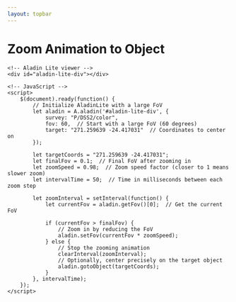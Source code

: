 ```yaml
---
layout: topbar
---
```


<html>
<head>
    <title>Aladin Zoom Animation</title>
    <script type="text/javascript" src="https://aladin.cds.unistra.fr/AladinLite/api/v3/latest/aladin.js" charset="utf-8"></script>
    <script src="https://code.jquery.com/jquery-3.6.0.min.js"></script>
    <style>
        #aladin-lite-div {
            width: 100%;
            height: 1000px;
            margin: auto;
        }
    </style>
</head>
<body>
    <!-- Page content -->
    <h1>Zoom Animation to Object</h1>

    <!-- Aladin Lite viewer -->
    <div id="aladin-lite-div"></div>

    <!-- JavaScript -->
    <script>
        $(document).ready(function() {
            // Initialize AladinLite with a large FoV
            let aladin = A.aladin('#aladin-lite-div', {
                survey: "P/DSS2/color",
                fov: 60,  // Start with a large FoV (60 degrees)
                target: "271.259639 -24.417031"  // Coordinates to center on
            });

            let targetCoords = "271.259639 -24.417031";
            let finalFov = 0.1;  // Final FoV after zooming in
            let zoomSpeed = 0.98;  // Zoom speed factor (closer to 1 means slower zoom)
            let intervalTime = 50;  // Time in milliseconds between each zoom step

            let zoomInterval = setInterval(function() {
                let currentFov = aladin.getFov()[0];  // Get the current FoV
                
                if (currentFov > finalFov) {
                    // Zoom in by reducing the FoV
                    aladin.setFov(currentFov * zoomSpeed);
                } else {
                    // Stop the zooming animation
                    clearInterval(zoomInterval);
                    // Optionally, center precisely on the target object
                    aladin.gotoObject(targetCoords);
                }
            }, intervalTime);
        });
    </script>
</body>
</html>

